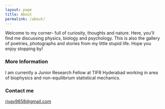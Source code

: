 ```yaml
---
layout: page
title: About
permalink: /about/
---
```

Welcome to my corner- full of curiosity, thoughts and nature. Here, you'll find me discussing physics, biology and psychology. This is also the gallery of poetries, photographs and stories from my little stupid life. Hope you enjoy stopping by!

### More Information

I am currently a Junior Research Fellow at TIFR Hyderabad working in area of biophysics and non-equilibrium statistical mechanics. 
### Contact me

[riyav9658@gmail.com](mailto:riyav9658@gmail.com)
